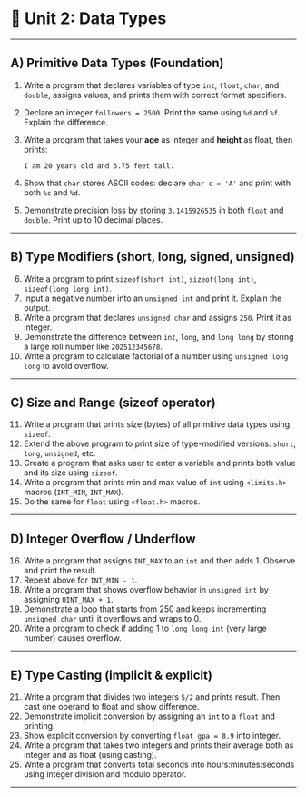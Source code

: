 # 📘 Unit 2: Data Types 

---

## **A) Primitive Data Types (Foundation)**

1. Write a program that declares variables of type `int`, `float`, `char`, and `double`, assigns values, and prints them with correct format specifiers.
2. Declare an integer `followers = 2500`. Print the same using `%d` and `%f`. Explain the difference.
3. Write a program that takes your **age** as integer and **height** as float, then prints:

   ```
   I am 20 years old and 5.75 feet tall.
   ```
4. Show that `char` stores ASCII codes: declare `char c = 'A'` and print with both `%c` and `%d`.
5. Demonstrate precision loss by storing `3.1415926535` in both `float` and `double`. Print up to 10 decimal places.

---

## **B) Type Modifiers (short, long, signed, unsigned)**

6. Write a program to print `sizeof(short int)`, `sizeof(long int)`, `sizeof(long long int)`.
7. Input a negative number into an `unsigned int` and print it. Explain the output.
8. Write a program that declares `unsigned char` and assigns `250`. Print it as integer.
9. Demonstrate the difference between `int`, `long`, and `long long` by storing a large roll number like `202512345678`.
10. Write a program to calculate factorial of a number using `unsigned long long` to avoid overflow.

---

## **C) Size and Range (sizeof operator)**

11. Write a program that prints size (bytes) of all primitive data types using `sizeof`.
12. Extend the above program to print size of type-modified versions: `short`, `long`, `unsigned`, etc.
13. Create a program that asks user to enter a variable and prints both value and its size using `sizeof`.
14. Write a program that prints min and max value of `int` using `<limits.h>` macros (`INT_MIN`, `INT_MAX`).
15. Do the same for `float` using `<float.h>` macros.

---

## **D) Integer Overflow / Underflow**

16. Write a program that assigns `INT_MAX` to an `int` and then adds 1. Observe and print the result.
17. Repeat above for `INT_MIN - 1`.
18. Write a program that shows overflow behavior in `unsigned int` by assigning `UINT_MAX + 1`.
19. Demonstrate a loop that starts from 250 and keeps incrementing `unsigned char` until it overflows and wraps to 0.
20. Write a program to check if adding 1 to `long long int` (very large number) causes overflow.

---

## **E) Type Casting (implicit & explicit)**

21. Write a program that divides two integers `5/2` and prints result. Then cast one operand to float and show difference.
22. Demonstrate implicit conversion by assigning an `int` to a `float` and printing.
23. Show explicit conversion by converting `float gpa = 8.9` into integer.
24. Write a program that takes two integers and prints their average both as integer and as float (using casting).
25. Write a program that converts total seconds into hours\:minutes\:seconds using integer division and modulo operator.

---

